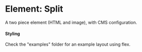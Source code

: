 # Element: Split
 A two piece element (HTML and image), with CMS configuration.

#### Styling
Check the "examples" folder for an example layout using flex.
